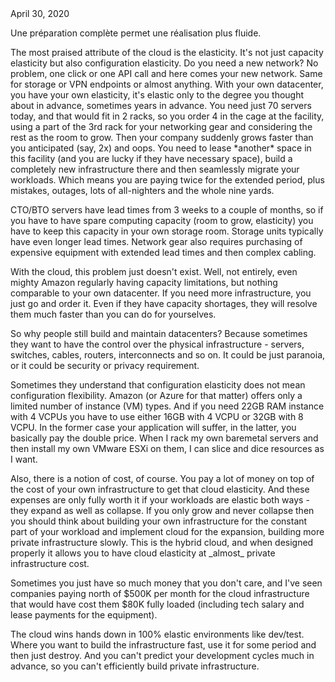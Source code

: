 <html>
<head><title>La préparation</title></head>
<body>
	<div class="entry-meta"><a class="entry-date published">April 30, 2020</a></div>

<p>Une préparation complète permet une réalisation plus fluide.   

<p>The most praised attribute of the cloud is the elasticity. It's not just capacity elasticity but also configuration elasticity. Do you need a new network? No problem, one click or one API call and here comes your new network. Same for storage or VPN endpoints or almost anything. With your own datacenter, you have your own elasticity, it's elastic only to the degree you thought about in advance, sometimes years in advance. You need just 70 servers today, and that would fit in 2 racks, so you order 4 in the cage at the facility, using a part of the 3rd rack for your networking gear and considering the rest as the room to grow. Then your company suddenly grows faster than you anticipated (say, 2x) and oops. You need to lease *another* space in this facility (and you are lucky if they have necessary space), build a completely new infrastructure there and then seamlessly migrate your workloads. Which means you are paying twice for the extended period, plus mistakes, outages, lots of all-nighters and the whole nine yards.

<p>CTO/BTO servers have lead times from 3 weeks to a couple of months, so if you have to have spare computing capacity (room to grow, elasticity) you have to keep this capacity in your own storage room. Storage units typically have even longer lead times. Network gear also requires purchasing of expensive equipment with extended lead times and then complex cabling.

<p>With the cloud, this problem just doesn't exist. Well, not entirely, even mighty Amazon regularly having capacity limitations, but nothing comparable to your own datacenter. If you need more infrastructure, you just go and order it. Even if they have capacity shortages, they will resolve them much faster than you can do for yourselves. 

<p>So why people still build and maintain datacenters? Because sometimes they want to have the control over the physical infrastructure - servers, switches, cables, routers, interconnects and so on. It could be just paranoia, or it could be security or privacy requirement. 
<p>Sometimes they understand that configuration elasticity does not mean configuration flexibility. Amazon (or Azure for that matter) offers only a limited number of instance (VM) types. And if you need 22GB RAM instance with 4 VCPUs you have to use either 16GB with 4 VCPU or 32GB with 8 VCPU. In the former case your application will suffer, in the latter, you basically pay the double price. When I rack my own baremetal servers and then install my own VMware ESXi on them, I can slice and dice resources as I want. 

<p>Also, there is a notion of cost, of course. You pay a lot of money on top of the cost of your own infrastructure to get that cloud elasticity. And these expenses are only fully worth it if your workloads are elastic both ways - they expand as well as collapse. If you only grow and never collapse then you should think about building your own infrastructure for the constant part of your workload and implement cloud for the expansion, building more private infrastructure slowly. This is the hybrid cloud, and when designed properly it allows you to have cloud elasticity at _almost_ private infrastructure cost. 

<p>Sometimes you just have so much money that you don't care, and I've seen companies paying north of $500K per month for the cloud infrastructure that would have cost them $80K fully loaded (including tech salary and lease payments for the equipment).

<p>The cloud wins hands down in 100% elastic environments like dev/test. Where you want to build the infrastructure fast, use it for some period and then just destroy. And you can't predict your development cycles much in advance, so you can't efficiently build private infrastructure.

